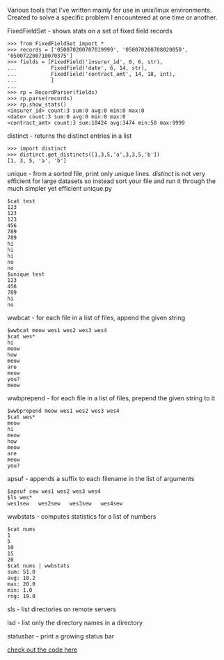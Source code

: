 Various tools that I've written mainly for use in unix/linux environments. Created to solve a specific problem I encountered at one time or another.

FixedFieldSet - shows stats on a set of fixed field records
```
>>> from FixedFieldSet import *
>>> records = ['050070200707019999', '050070200708020050', '050072200710070375']
>>> fields = [FixedField('insurer_id', 0, 6, str), 
...           FixedField('date', 6, 14, str),
...           FixedField('contract_amt', 14, 18, int), 
...           ]  
...    
>>> rp = RecordParser(fields)
>>> rp.parse(records)
>>> rp.show_stats() 
<insurer_id> count:3 sum:0 avg:0 min:0 max:0
<date> count:3 sum:0 avg:0 min:0 max:0
<contract_amt> count:3 sum:10424 avg:3474 min:50 max:9999
```


distinct - returns the distinct entries in a list
```
>>> import distinct
>>> distinct.get_distincts([1,3,5,'a',3,3,5,'b'])
[1, 3, 5, 'a', 'b']
```


unique - from a sorted file, print only unique lines. _distinct_ is not very efficient for large datasets so instead sort your file and run it through the much simpler yet efficient unique.py
```
$cat test
123
123
123
456
789
789
hi
hi
hi
no
no
$unique test
123
456
789
hi
no
```


wwbcat - for each file in a list of files, append the given string
```
$wwbcat meow wes1 wes2 wes3 wes4
$cat wes*
hi
meow
how
meow
are
meow
you?
meow
```

wwbprepend - for each file in a list of files, prepend the given string to it
```
$wwbprepend meow wes1 wes2 wes3 wes4
$cat wes*
meow
hi
meow
how
meow
are
meow
you?
```

apsuf - appends a suffix to each filename in the list of arguments
```
$apsuf sew wes1 wes2 wes3 wes4
$ls wes*
wes1sew   wes2sew   wes3sew   wes4sew
```

wwbstats - computes statistics for a list of numbers
```
$cat nums
1
5
10
15
20
$cat nums | wwbstats
sum: 51.0
avg: 10.2
max: 20.0
min: 1.0
rng: 19.0
```


sls - list directories on remote servers

lsd - list only the directory names in a directory

statusbar - print a growing status bar

[check out the code here](http://code.google.com/p/wesbatch/)